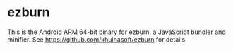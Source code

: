 # ezburn

This is the Android ARM 64-bit binary for ezburn, a JavaScript bundler and minifier. See https://github.com/khulnasoft/ezburn for details.
